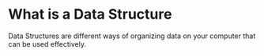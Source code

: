 # What is a Data Structure
Data Structures are different ways of organizing data on your computer that can be used effectively.
